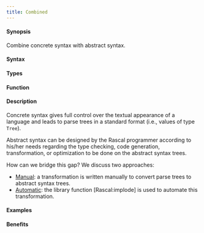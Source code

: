 ```yaml
---
title: Combined
---
```


#### Synopsis

Combine concrete syntax with abstract syntax.

#### Syntax

#### Types

#### Function

#### Description

Concrete syntax gives full control over the textual appearance of a language and leads to parse trees
in a standard format (i.e., values of type `Tree`).

Abstract syntax can be designed by the Rascal programmer according to his/her needs regarding
the type checking, code generation, transformation, or optimization to be done on the abstract syntax trees.

How can we bridge this gap? We discuss two approaches:

*  [Manual](/Recipes/Languages/Exp/Combined/Manual): a transformation is written manually to convert parse trees to abstract syntax trees.
*  [Automatic](/Recipes/Languages/Exp/Combined/Automatic): the library function [Rascal:implode] is used to automate this transformation.


#### Examples

#### Benefits


